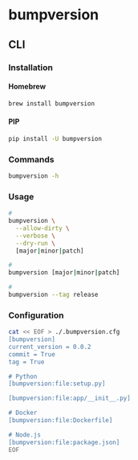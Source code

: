 # bumpversion

## CLI

### Installation

#### Homebrew

```sh
brew install bumpversion
```

#### PIP

```sh
pip install -U bumpversion
```

### Commands

```sh
bumpversion -h
```

### Usage

```sh
#
bumpversion \
  --allow-dirty \
  --verbose \
  --dry-run \
  [major|minor|patch]

#
bumpversion [major|minor|patch]

#
bumpversion --tag release
```

### Configuration

```sh
cat << EOF > ./.bumpversion.cfg
[bumpversion]
current_version = 0.0.2
commit = True
tag = True

# Python
[bumpversion:file:setup.py]

[bumpversion:file:app/__init__.py]

# Docker
[bumpversion:file:Dockerfile]

# Node.js
[bumpversion:file:package.json]
EOF
```
